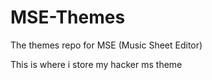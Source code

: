 # MSE-Themes

The themes repo for MSE (Music Sheet Editor)

This is where i store my hacker ms theme
